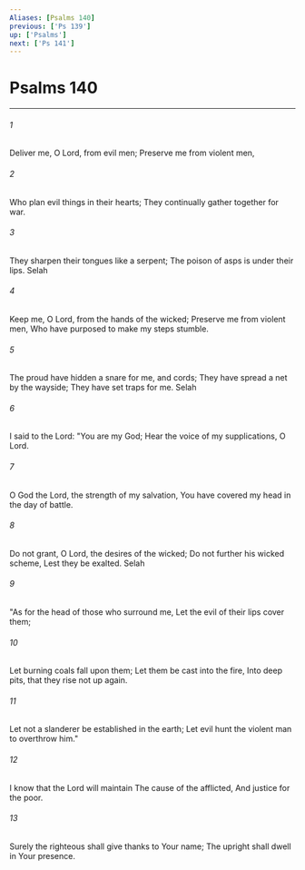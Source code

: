 ```yaml
---
Aliases: [Psalms 140]
previous: ['Ps 139']
up: ['Psalms']
next: ['Ps 141']
---
```

# Psalms 140

***


###### 1 
Deliver me, O Lord, from evil men; Preserve me from violent men, 

###### 2 
Who plan evil things in their hearts; They continually gather together for war. 

###### 3 
They sharpen their tongues like a serpent; The poison of asps is under their lips. Selah 

###### 4 
Keep me, O Lord, from the hands of the wicked; Preserve me from violent men, Who have purposed to make my steps stumble. 

###### 5 
The proud have hidden a snare for me, and cords; They have spread a net by the wayside; They have set traps for me. Selah 

###### 6 
I said to the Lord: "You are my God; Hear the voice of my supplications, O Lord. 

###### 7 
O God the Lord, the strength of my salvation, You have covered my head in the day of battle. 

###### 8 
Do not grant, O Lord, the desires of the wicked; Do not further his wicked scheme, Lest they be exalted. Selah 

###### 9 
"As for the head of those who surround me, Let the evil of their lips cover them; 

###### 10 
Let burning coals fall upon them; Let them be cast into the fire, Into deep pits, that they rise not up again. 

###### 11 
Let not a slanderer be established in the earth; Let evil hunt the violent man to overthrow him." 

###### 12 
I know that the Lord will maintain The cause of the afflicted, And justice for the poor. 

###### 13 
Surely the righteous shall give thanks to Your name; The upright shall dwell in Your presence.
